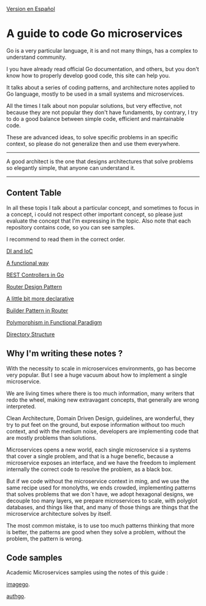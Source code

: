 [Version en Español](https://github.com/nmarsollier/go_index/blob/main/README.md)

# A guide to code Go microservices

Go is a very particular language, it is and not many things, has a complex to understand community.

I you have already read official Go documentation, and others, but you don't know how to properly develop good code, this site can help you.

It talks about a series of coding patterns, and architecture notes applied to Go language, mostly to be used in a small systems and microservices.

All the times I talk about non popular solutions, but very effective, not because they are not popular they don't have fundaments, by contrary, I try to do a good balance between simple code, efficient and maintainable code.

These are advanced ideas, to solve specific problems in an specific context, so please do not generalize then and use them everywhere. 

---
A good architect is the one that designs architectures that solve problems so elegantly simple, that anyone can understand it. 

---

## Content Table

In all these topis I talk about a particular concept, and sometimes to focus in a concept, i could not respect other important concept, so please just evaluate the concept that I'm expressing in the topic. Also note that each repository contains code, so you can see samples.

I recommend to read them in the correct order.

[DI and IoC](https://github.com/nmarsollier/go_di_ioc/blob/main/README_en.md)

[A functional way](https://github.com/nmarsollier/go_functional/blob/main/README_en.md)

[REST Controllers in Go](https://github.com/nmarsollier/go_rest_controller/blob/main/README_en.md)

[Router Design Pattern](https://github.com/nmarsollier/go_router_design/blob/main/README_en.md)

[A little bit more declarative](https://github.com/nmarsollier/go_declarative/blob/main/README_en.md)

[Builder Pattern in Router](https://github.com/nmarsollier/go_router_builder/blob/main/README_en.md)

[Polymorphism in Functional Paradigm](https://github.com/nmarsollier/go_functional_polimorfism/blob/main/README_en.md)

[Directory Structure](https://github.com/nmarsollier/go_directories/blob/main/README_en.md)

## Why I'm writing these notes ?

With the necessity to scale in microservices environments, go has become very popular. But I see a huge vacuum about how to implement a single microservice.

We are living times where there is too much information, many writers that redo the wheel, making new extravagant concepts, that generally are wrong interpreted.

Clean Architecture, Domain Driven Design, guidelines, are wonderful, they try to put feet on the ground, but expose information without too much context, and with the medium noise, developers are implementing code that are mostly problems than solutions.

Microservices opens a new world, each single microservice si a systems that cover a single problem, and that is a huge benefic, because a microservice exposes an interface, and we have the freedom to implement internally the correct code to resolve the problem, as a black box.

But if we code without the microservice context in ming, and we use the same recipe used for monolyths, we ends crowded, implementing patterns that solves problems that we don´t have, we adopt hexagonal designs, we decouple too many layers, we prepare microservices to scale, with polyglot databases, and things like that, and many of those things are things that the microservice architecture solves by itself.

The most common mistake, is to use too much patterns thinking that more is better, the patterns are good when they solve a problem, without the problem, the pattern is wrong.

## Code samples

Academic Microservices samples using the notes of this guide : 

[imagego](https://github.com/nmarsollier/imagego).

[authgo](https://github.com/nmarsollier/authgo).
